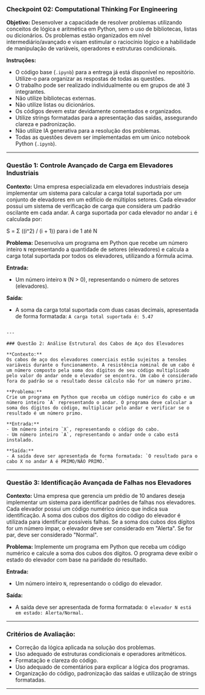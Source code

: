 ### Checkpoint 02: Computational Thinking For Engineering

**Objetivo:** Desenvolver a capacidade de resolver problemas utilizando conceitos de lógica e aritmética em Python, sem o uso de bibliotecas, listas ou dicionários. Os problemas estão organizados em nível intermediário/avançado e visam estimular o raciocínio lógico e a habilidade de manipulação de variáveis, operadores e estruturas condicionais.

**Instruções:**
- O código base (`.ipynb`) para a entrega já está disponível no repositório. Utilize-o para organizar as respostas de todas as questões.
- O trabalho pode ser realizado individualmente ou em grupos de até 3 integrantes.
- Não utilize bibliotecas externas.
- Não utilize listas ou dicionários.
- Os códigos devem estar devidamente comentados e organizados.
- Utilize strings formatadas para a apresentação das saídas, assegurando clareza e padronização.
- Não utilize IA generativa para a resolução dos problemas.
- Todas as questões devem ser implementadas em um único notebook Python (`.ipynb`).

---

### Questão 1: Controle Avançado de Carga em Elevadores Industriais

**Contexto:**
Uma empresa especializada em elevadores industriais deseja implementar um sistema para calcular a carga total suportada por um conjunto de elevadores em um edifício de múltiplos setores. Cada elevador possui um sistema de verificação de carga que considera um padrão oscilante em cada andar. A carga suportada por cada elevador no andar `i` é calculada por:

S = Σ ((i^2) / (i + 1)) para i de 1 até N

**Problema:**
Desenvolva um programa em Python que recebe um número inteiro `N` representando a quantidade de setores (elevadores) e calcula a carga total suportada por todos os elevadores, utilizando a fórmula acima.

**Entrada:**
- Um número inteiro `N` (N > 0), representando o número de setores (elevadores).

**Saída:**
- A soma da carga total suportada com duas casas decimais, apresentada de forma formatada: `A carga total suportada é: 5.47`
```

---

### Questão 2: Análise Estrutural dos Cabos de Aço dos Elevadores

**Contexto:**
Os cabos de aço dos elevadores comerciais estão sujeitos a tensões variáveis durante o funcionamento. A resistência nominal de um cabo é um número composto pela soma dos dígitos de seu código multiplicado pelo valor do andar onde o elevador se encontra. Um cabo é considerado fora do padrão se o resultado desse cálculo não for um número primo.

**Problema:**
Crie um programa em Python que receba um código numérico do cabo e um número inteiro `A` representando o andar. O programa deve calcular a soma dos dígitos do código, multiplicar pelo andar e verificar se o resultado é um número primo.

**Entrada:**
- Um número inteiro `X`, representando o código do cabo.
- Um número inteiro `A`, representando o andar onde o cabo está instalado.

**Saída:**
- A saída deve ser apresentada de forma formatada: `O resultado para o cabo X no andar A é PRIMO/NÃO PRIMO.`

```

---

### Questão 3: Identificação Avançada de Falhas nos Elevadores

**Contexto:**
Uma empresa que gerencia um prédio de 10 andares deseja implementar um sistema para identificar padrões de falhas nos elevadores. Cada elevador possui um código numérico único que indica sua identificação. A soma dos cubos dos dígitos do código do elevador é utilizada para identificar possíveis falhas. Se a soma dos cubos dos dígitos for um número ímpar, o elevador deve ser considerado em "Alerta". Se for par, deve ser considerado "Normal".

**Problema:**
Implemente um programa em Python que receba um código numérico e calcule a soma dos cubos dos dígitos. O programa deve exibir o estado do elevador com base na paridade do resultado.

**Entrada:**
- Um número inteiro `N`, representando o código do elevador.

**Saída:**
- A saída deve ser apresentada de forma formatada: `O elevador N está em estado: Alerta/Normal.`

---

### Critérios de Avaliação:
- Correção da lógica aplicada na solução dos problemas.
- Uso adequado de estruturas condicionais e operadores aritméticos.
- Formatação e clareza do código.
- Uso adequado de comentários para explicar a lógica dos programas.
- Organização do código, padronização das saídas e utilização de strings formatadas.

---
